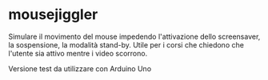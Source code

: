 # mousejiggler
Simulare il movimento del mouse impedendo l'attivazione dello screensaver, la sospensione, la modalità stand-by. Utile per i corsi che chiedono che l'utente sia attivo mentre i video scorrono.

Versione test
da utilizzare con Arduino Uno
